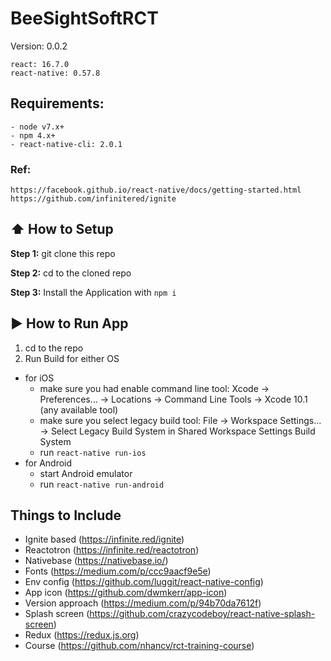 #  BeeSightSoftRCT

Version: 0.0.2

```
react: 16.7.0
react-native: 0.57.8
```

## Requirements:
```
- node v7.x+
- npm 4.x+
- react-native-cli: 2.0.1
```

### Ref:
```
https://facebook.github.io/react-native/docs/getting-started.html
https://github.com/infinitered/ignite
```

## :arrow_up: How to Setup

**Step 1:** git clone this repo

**Step 2:** cd to the cloned repo

**Step 3:** Install the Application with `npm i`


## :arrow_forward: How to Run App

1. cd to the repo
2. Run Build for either OS
  * for iOS
  	* make sure you had enable command line tool: Xcode -> Preferences... -> Locations -> Command Line Tools -> Xcode 10.1 (any available tool)
  	* make sure you select legacy build tool: File -> Workspace Settings... -> Select Legacy Build System in Shared Workspace Settings Build System
    * run `react-native run-ios`
  * for Android
    * start Android emulator
    * run `react-native run-android`

## Things to Include
- Ignite based (https://infinite.red/ignite)
- Reactotron (https://infinite.red/reactotron)
- Nativebase (https://nativebase.io/)
- Fonts (https://medium.com/p/ccc9aacf9e5e)
- Env config (https://github.com/luggit/react-native-config)
- App icon (https://github.com/dwmkerr/app-icon)
- Version approach (https://medium.com/p/94b70da7612f)
- Splash screen (https://github.com/crazycodeboy/react-native-splash-screen)
- Redux (https://redux.js.org)
- Course (https://github.com/nhancv/rct-training-course)



